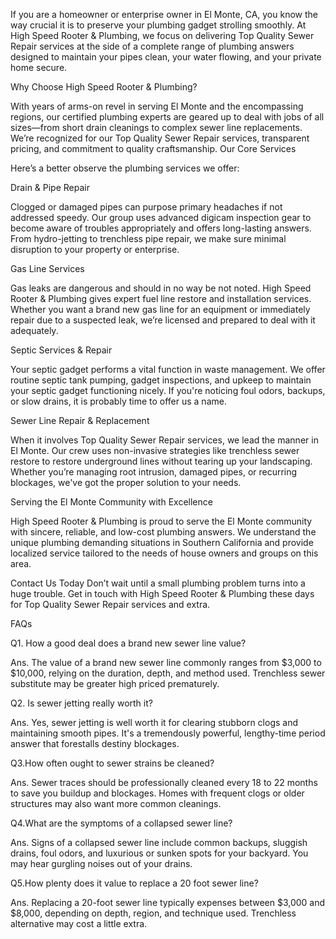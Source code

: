  If you are a homeowner or enterprise owner in El Monte, CA, you know the way crucial it is to preserve your plumbing gadget strolling smoothly. At High Speed Rooter & Plumbing, we focus on delivering Top Quality Sewer Repair services at the side of a complete range of plumbing answers designed to maintain your pipes clean, your water flowing, and your private home secure.

Why Choose High Speed Rooter & Plumbing?

With years of arms-on revel in serving El Monte and the encompassing regions, our certified plumbing experts are geared up to deal with jobs of all sizes—from short drain cleanings to complex sewer line replacements. We’re recognized for our Top Quality Sewer Repair services, transparent pricing, and commitment to quality craftsmanship.
Our Core Services

Here’s a better observe the plumbing services we offer:


Drain & Pipe Repair

Clogged or damaged pipes can purpose primary headaches if not addressed speedy. Our group uses advanced digicam inspection gear to become aware of troubles appropriately and offers long-lasting answers. From hydro-jetting to trenchless pipe repair, we make sure minimal disruption to your property or enterprise.


Gas Line Services

Gas leaks are dangerous and should in no way be not noted. High Speed Rooter & Plumbing gives expert fuel line restore and installation services. Whether you want a brand new gas line for an equipment or immediately repair due to a suspected leak, we’re licensed and prepared to deal with it adequately.


Septic Services & Repair

Your septic gadget performs a vital function in waste management. We offer routine septic tank pumping, gadget inspections, and upkeep to maintain your septic gadget functioning nicely. If you're noticing foul odors, backups, or slow drains, it is probably time to offer us a name.


Sewer Line Repair & Replacement

When it involves Top Quality Sewer Repair services, we lead the manner in El Monte. Our crew uses non-invasive strategies like trenchless sewer restore to restore underground lines without tearing up your landscaping. Whether you’re managing root intrusion, damaged pipes, or recurring blockages, we've got the proper solution to your needs.



Serving the El Monte Community with Excellence

High Speed Rooter & Plumbing is proud to serve the El Monte community with sincere, reliable, and low-cost plumbing answers. We understand the unique plumbing demanding situations in Southern California and provide localized service tailored to the needs of house owners and groups on this area.

Contact Us Today
Don’t wait until a small plumbing problem turns into a huge trouble. Get in touch with High Speed Rooter & Plumbing these days for Top Quality Sewer Repair services and extra. 


FAQs

Q1. How a good deal does a brand new sewer line value?

Ans. The value of a brand new sewer line commonly ranges from $3,000 to $10,000, relying on the duration, depth, and method used. Trenchless sewer substitute may be greater high priced prematurely.


Q2. Is sewer jetting really worth it?

Ans. Yes, sewer jetting is well worth it for clearing stubborn clogs and maintaining smooth pipes. It's a tremendously powerful, lengthy-time period answer that forestalls destiny blockages.


Q3.How often ought to sewer strains be cleaned?

Ans. Sewer traces should be professionally cleaned every 18 to 22 months to save you buildup and blockages. Homes with frequent clogs or older structures may also want more common cleanings.


Q4.What are the symptoms of a collapsed sewer line?

Ans. Signs of a collapsed sewer line include common backups, sluggish drains, foul odors, and luxurious or sunken spots for your backyard. You may hear gurgling noises out of your drains.


Q5.How plenty does it value to replace a 20 foot sewer line?

Ans. Replacing a 20-foot sewer line typically expenses between $3,000 and $8,000, depending on depth, region, and technique used. Trenchless alternative may cost a little extra.
